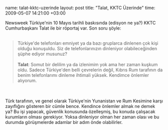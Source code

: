 name: talat-kktc-uzerinde
layout: post
title: "Talat, KKTC Üzerinde"
time: 2009-05-07 14:21:00 +03:00

Newsweek Türkiye'nin 10 Mayıs tarihli baskısında (edisyon ne ya?) KKTC Cumhurbaşkanı Talat ile bir röportaj var. Son soru şöyle:<br /><br /><blockquote>Türkiye'de telefonları emniyet ya da bazı gruplarca dinlenen çok kişi olduğu konuşuldu. Siz de telefonlarınızın dinleniyor olabileceğinden şüphe ediyor musunuz?<br /><br /><span style="font-weight:bold;">Talat</span>: Somut bir delilim ya da izlenimim yok ama her zaman kuşkum oldu. Sadece Türkiye'den belli çevrelerin değil, Kıbrıs Rum tarafının da benim telefonlarımı dinleme ihtimali yüksek. Kendimce önlemler alıyorum.</blockquote><br /><br />Türk tarafının, ve genel olarak Türkiye'nin Yunanistan ve Rum Kesimine karşı zayıflığını gösteren bir cümle bence. Kendince önlemler almak ne demek ya? Bu işi yapacak, güvenlik konusunda özelleşmiş, bu konuda çalışacak kurumların olması gerekiyor. Yoksa dinleniyor olman her zaman olası ve bu durumda görüşmelerde adamlar bir adım önde olabilirler.
